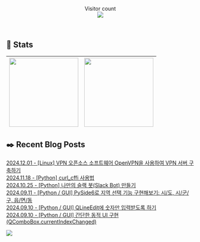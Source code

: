 
<p align="center">
    Visitor count<br>
    <img src="https://profile-counter.glitch.me/JaehyoJJAng/count.svg" />
</p>

<br>

## 💜 Stats

| [<img src="https://github-readme-stats.vercel.app/api?username=JaehyoJJAng&theme=onedark&hide_border=true&count_private=true" height="185" />](https://github.com/anuraghazra/github-readme-stats) |[<img src="https://streak-stats.demolab.com/?user=JaehyoJJAng&theme=dark" height="185" />](https://git.io/streak-stats)
| ------ | ------ |

## ✒️ Recent Blog Posts
[2024.12.01 - [Linux] VPN 오픈소스 소프트웨어 OpenVPN을 사용하여 VPN 서버 구축하기](https://jaehyojjang.dev/리눅스서버/리눅스/2024-12-01-ubuntu-openvpn/) <br/>
[2024.11.18 - [Python] curl_cffi 사용법](https://jaehyojjang.dev/language/python/2024-11-18-curl_cffi/) <br/>
[2024.10.25 - [Python] 나만의 슬랙 봇(Slack Bot) 만들기](https://jaehyojjang.dev/language/python/2024-10-25-slack-bot/) <br/>
[2024.09.11 - [Python / GUI] PySide6로 지역 선택 기능 구현해보기: 시/도, 시/군/구, 읍/면/동](https://jaehyojjang.dev/language/python/2024-09-11-PySide6-area-select/) <br/>
[2024.09.10 - [Python / GUI] QLineEdit에 숫자만 입력받도록 하기](https://jaehyojjang.dev/language/python/2024-09-10-PySide6-QComboBox-changeindex/) <br/>
[2024.09.10 - [Python / GUI] 간단한 동적 UI 구현 (QComboBox.currentIndexChanged)](https://jaehyojjang.dev/language/python/2024-09-10-PySide6-QLineEdit-validator/) <br/>


<img src="https://img.shields.io/badge/최근%20배포일-2024/12/15_00:22-%23121212?style=flat">
